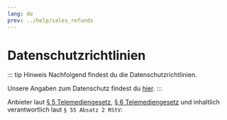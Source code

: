 ```yaml
---
lang: de
prev: ../help/sales_refunds
---
```


# Datenschutzrichtlinien

::: tip Hinweis
Nachfolgend findest du die Datenschutzrichtlinien.

Unsere Angaben zum Datenschutz findest du [hier](../privacy.md#datenschutz).
:::

Anbieter laut [§ 5 Telemediengesetz](https://www.gesetze-im-internet.de/tmg/__5.html), [§ 6 Telemediengesetz](https://www.gesetze-im-internet.de/tmg/__6.html) und inhaltlich verantwortlich laut `§ 55 Absatz 2 RStV`:

<RestaurantAddress/>
